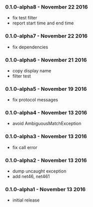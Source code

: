 ### 0.1.0-alpha8 - November 22 2016
* fix test filter
* report start time and end time

### 0.1.0-alpha7 - November 22 2016
* fix dependencies

### 0.1.0-alpha6 - November 21 2016
* copy display name
* filter test

### 0.1.0-alpha5 - November 19 2016
* fix protocol messages

### 0.1.0-alpha4 - November 13 2016
* avoid AmbiguousMatchException

### 0.1.0-alpha3 - November 13 2016
* fix call error

### 0.1.0-alpha2 - November 13 2016
* dump uncaught exception
* add net46, net461

### 0.1.0-alpha1 - November 13 2016
* initial release
